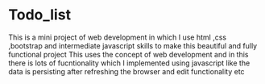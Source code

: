 # Todo_list
This is a mini project of web development in which I use html ,css ,bootstrap and intermediate javascript skills to make this beautiful and fully functional project 
This uses the concept of web development and in this there is lots of fucntionality which I implemented using javascript like the data is persisting after refreshing the browser and edit functionality etc
